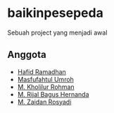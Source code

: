 # baikinpesepeda
Sebuah project yang menjadi awal

## Anggota
  - [Hafid Ramadhan]()
  - [Masfufahtul Umroh]()
  - [M. Kholilur Rohman]()
  - [M. Rijal Bagus Hernanda]()
  - [M. Zaidan Rosyadi]()

